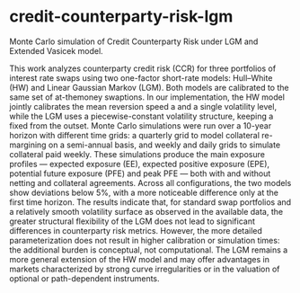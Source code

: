 # credit-counterparty-risk-lgm
Monte Carlo simulation of Credit Counterparty Risk under LGM and Extended Vasicek model.




This work analyzes counterparty credit risk (CCR) for three portfolios of interest
rate swaps using two one-factor short-rate models: Hull–White (HW) and Linear
Gaussian Markov (LGM). Both models are calibrated to the same set of at-themoney
swaptions.
In our implementation, the HW model jointly calibrates the mean reversion speed
a and a single volatility level, while the LGM uses a piecewise-constant volatility
structure, keeping a fixed from the outset.
Monte Carlo simulations were run over a 10-year horizon with different time grids:
a quarterly grid to model collateral re-margining on a semi-annual basis, and weekly
and daily grids to simulate collateral paid weekly. These simulations produce
the main exposure profiles — expected exposure (EE), expected positive exposure
(EPE), potential future exposure (PFE) and peak PFE — both with and without
netting and collateral agreements.
Across all configurations, the two models show deviations below 5%, with a more
noticeable difference only at the first time horizon.
The results indicate that, for standard swap portfolios and a relatively smooth
volatility surface as observed in the available data, the greater structural flexibility
of the LGM does not lead to significant differences in counterparty risk metrics.
However, the more detailed parameterization does not result in higher calibration
or simulation times: the additional burden is conceptual, not computational.
The LGM remains a more general extension of the HW model and may offer advantages
in markets characterized by strong curve irregularities or in the valuation of
optional or path-dependent instruments.
